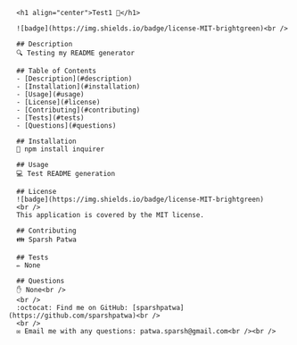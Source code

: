 
      <h1 align="center">Test1 👋</h1>

      ![badge](https://img.shields.io/badge/license-MIT-brightgreen)<br />

      ## Description
      🔍 Testing my README generator

      ## Table of Contents
      - [Description](#description)
      - [Installation](#installation)
      - [Usage](#usage)
      - [License](#license)
      - [Contributing](#contributing)
      - [Tests](#tests)
      - [Questions](#questions)

      ## Installation
      💾 npm install inquirer

      ## Usage
      💻 Test README generation

      ## License
      ![badge](https://img.shields.io/badge/license-MIT-brightgreen)
      <br />
      This application is covered by the MIT license. 

      ## Contributing
      👪 Sparsh Patwa

      ## Tests
      ✏️ None

      ## Questions
      ✋ None<br />
      <br />
      :octocat: Find me on GitHub: [sparshpatwa](https://github.com/sparshpatwa)<br />
      <br />
      ✉️ Email me with any questions: patwa.sparsh@gmail.com<br /><br />
  